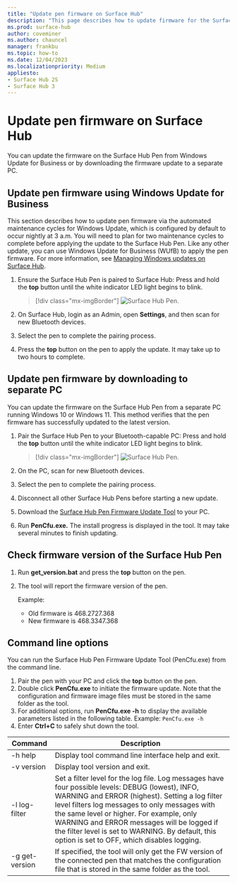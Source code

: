 ```yaml
---
title: "Update pen firmware on Surface Hub"
description: "This page describes how to update firmware for the Surface Hub Pen"
ms.prod: surface-hub
author: coveminer
ms.author: chauncel
manager: frankbu
ms.topic: how-to
ms.date: 12/04/2023
ms.localizationpriority: Medium
appliesto:
- Surface Hub 2S
- Surface Hub 3
---
```



# Update pen firmware on Surface Hub 

You can update the firmware on the Surface Hub Pen from Windows Update for Business or by downloading the firmware update to a separate PC. 

## Update pen firmware using Windows Update for Business

This section describes how to update pen firmware via the automated maintenance cycles for Windows Update, which is configured by default to occur nightly at 3 a.m. You will need to plan for two maintenance cycles to complete before applying the update to the Surface Hub Pen. Like any other update, you can use Windows Update for Business (WUfB) to apply the pen firmware. For more information, see [Managing Windows updates on Surface Hub](manage-windows-updates-for-surface-hub.md).

1. Ensure the Surface Hub Pen is paired to Surface Hub: Press and hold the **top** button until the white indicator LED light begins to blink.

    > [!div class="mx-imgBorder"]
    > ![Surface Hub Pen.](images/sh2-pen-1.png)

2. On Surface Hub, login as an Admin, open **Settings**, and then scan for new Bluetooth devices.
3. Select the pen to complete the pairing process.
4. Press the **top** button on the pen to apply the update. It may take up to two hours to complete.

## Update pen firmware by downloading to separate PC

You can update the firmware on the Surface Hub Pen from a separate PC running Windows 10 or Windows 11. This method verifies that the pen firmware has successfully updated to the latest version.

1. Pair the Surface Hub Pen to your Bluetooth-capable PC: Press and hold the **top** button until the white indicator LED light begins to blink.

    > [!div class="mx-imgBorder"]
    > ![Surface Hub Pen.](images/sh2-pen-1.png)

2. On the PC, scan for new Bluetooth devices.
3. Select the pen to complete the pairing process.
4. Disconnect all other Surface Hub Pens before starting a new update.
5. Download the [Surface Hub Pen Firmware Update Tool](https://download.microsoft.com/download/8/3/F/83FD5089-D14E-42E3-AF7C-6FC36F80D347/Pen_Firmware_Tool.zip) to your PC.
6. Run **PenCfu.exe.** The install progress is displayed in the tool. It may take several minutes to finish updating. 


## Check firmware version of the Surface Hub Pen

1. Run **get_version.bat** and press the **top** button on the pen.
2. The tool will report the firmware version of the pen. 

   Example:
    - Old firmware is 468.2727.368
    - New firmware is 468.3347.368

## Command line options

You can run the Surface Hub Pen Firmware Update Tool (PenCfu.exe) from the command line.

1. Pair the pen with your PC and click the **top** button on the pen.
2. Double click **PenCfu.exe** to initiate the firmware update. Note that the configuration and firmware image files must be stored in the same folder as the tool.
3. For additional options, run **PenCfu.exe -h** to display the available parameters listed in the following table. Example: `PenCfu.exe -h`
4. Enter **Ctrl+C** to safely shut down the tool.


| Command | Description |
| -------------- |---------------------------- |
| -h help        | Display tool command line interface help and exit. |
| -v version     | Display tool version and exit. |
| -l log-filter  | Set a filter level for the log file. Log messages have four possible levels: DEBUG (lowest), INFO, WARNING and ERROR (highest). Setting a log filter level filters log messages to only messages with the same level or higher. For example, only WARNING and ERROR messages will be logged if the filter level is set to WARNING. By default, this option is set to OFF, which disables logging. |
| -g get-version | If specified, the tool will only get the FW version of the connected pen that matches the configuration file that is stored in the same folder as the tool.  |